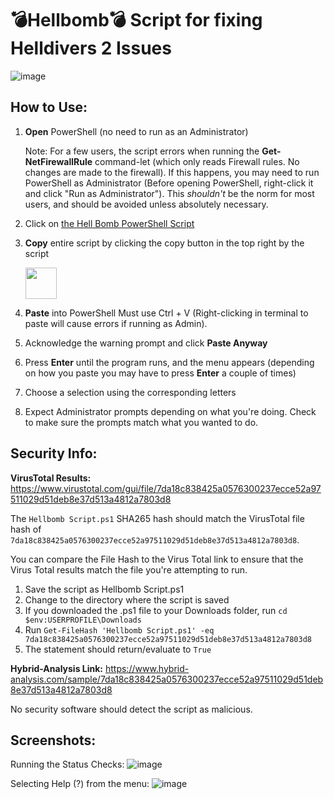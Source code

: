# 💣Hellbomb💣 Script for fixing Helldivers 2 Issues

![image](https://github.com/helldivers2fixes/HellbombScript/assets/166264070/d08d4fec-ebb0-4d3f-b84d-4dfd45e8bc55)


## How to Use:

 1. **Open** PowerShell (no need to run as an Administrator)

    Note: For a few users, the script errors when running the **Get-NetFirewallRule** command-let (which only reads Firewall rules. No changes are made to the firewall). If this happens, you may need to run PowerShell as Administrator (Before opening PowerShell, right-click it and click "Run as Administrator"). This _shouldn't_ be the norm for most users, and should be avoided unless absolutely necessary.
 3. Click on [the Hell Bomb PowerShell Script](https://github.com/helldivers2fixes/HellbombScript/blob/main/Hellbomb%20Script.ps1)
 4. **Copy** entire script by clicking the copy button in the top right by the script
    
       <img src = "https://github.com/helldivers2fixes/HellbombScript/assets/166264070/5a600b1c-64f6-4956-ba2f-f82c9a317f81" height=50>
       
 6. **Paste** into PowerShell Must use Ctrl + V (Right-clicking in terminal to paste will cause errors if running as Admin).
 7. Acknowledge the warning prompt and click **Paste Anyway**
 8. Press **Enter** until the program runs, and the menu appears (depending on how you paste you may have to press **Enter** a couple of times)
 9. Choose a selection using the corresponding letters
 10. Expect Administrator prompts depending on what you're doing. Check to make sure the prompts match what you wanted to do.

## Security Info:

**VirusTotal Results:** https://www.virustotal.com/gui/file/7da18c838425a0576300237ecce52a97511029d51deb8e37d513a4812a7803d8

The ``Hellbomb Script.ps1`` SHA265 hash should match the VirusTotal file hash of ``7da18c838425a0576300237ecce52a97511029d51deb8e37d513a4812a7803d8``.

You can compare the File Hash to the Virus Total link to ensure that the Virus Total results match the file you're attempting to run.

1. Save the script as Hellbomb Script.ps1
2. Change to the directory where the script is saved
3. If you downloaded the .ps1 file to your Downloads folder, run ``cd $env:USERPROFILE\Downloads``
4. Run ``Get-FileHash 'Hellbomb Script.ps1' -eq 7da18c838425a0576300237ecce52a97511029d51deb8e37d513a4812a7803d8``
5. The statement should return/evaluate to ``True``

**Hybrid-Analysis Link:** https://www.hybrid-analysis.com/sample/7da18c838425a0576300237ecce52a97511029d51deb8e37d513a4812a7803d8

No security software should detect the script as malicious.
## Screenshots:

Running the Status Checks:
![image](https://github.com/helldivers2fixes/HellbombScript/assets/166264070/f35b87dc-0329-431f-bc30-1dd4b89f366c)

Selecting Help (?) from the menu:
![image](https://github.com/helldivers2fixes/HellbombScript/assets/166264070/b3c7313b-dd93-4c3f-a907-d77d5d4fac0f)

